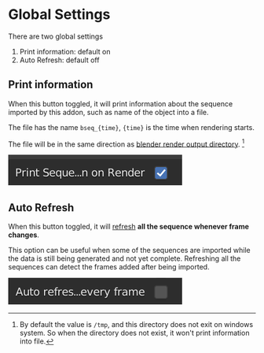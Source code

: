 # Global Settings

There are two global settings
1. Print information: default on
1. Auto Refresh: default off

## Print information

When this button toggled, it will print information about the sequence imported by this addon, such as name of the object into a file.

The file has the name `bseq_{time}`, `{time}` is the time when rendering starts.

The file will be in the same direction as [blender render output directory](https://docs.blender.org/manual/en/latest/editors/preferences/file_paths.html#render). [^1]

![print](../images/print.png)

[^1]: By default the value is `/tmp`, and this directory does not exit on windows system. So when the directory does not exist, it won't print information into file.


## Auto Refresh

When this button toggled, it will [refresh](./list.md#refresh) **all the sequence whenever frame changes**.

This option can be useful when some of the sequences are imported while the data is still being generated and not yet complete. Refreshing all the sequences can detect the frames added after being imported.

![auto refresh](../images/auto_refresh.png)